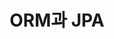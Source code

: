 ---
sidebar:
nav: "main"
layout: single
title:  "ORM과 JPA"
categories: [Java,Spring Data Jpa,JPA]
tags: [Java,Spring Data,Spring Data Jpa,JPA]
teaser: /assets/images/teaser/jpa.png
---